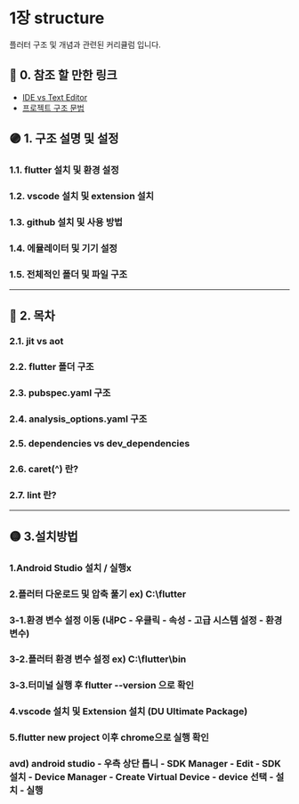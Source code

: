 # 1장 structure

플러터 구조 및 개념과 관련된 커리큘럼 입니다.

## 🔴 0. 참조 할 만한 링크

- [IDE vs Text Editor](https://velog.io/@kyu/Text-Editor%EC%99%80-IDE%EC%9D%98-%EC%B0%A8%EC%9D%B4)
- [프로젝트 구조 문법](https://gaudy-tulip-a0f.notion.site/2023-DART-9cb08f251e4a4f18b7d2abe66a943c17?pvs=4)

## 🟣 1. 구조 설명 및 설정

### 1.1. flutter 설치 및 환경 설정

### 1.2. vscode 설치 및 extension 설치

### 1.3. github 설치 및 사용 방법

### 1.4. 에뮬레이터 및 기기 설정

### 1.5. 전체적인 폴더 및 파일 구조

***

## 🔵 2. 목차

### 2.1. jit vs aot

### 2.2. flutter 폴더 구조

### 2.3. pubspec.yaml 구조

### 2.4. analysis_options.yaml 구조

### 2.5. dependencies vs dev_dependencies

### 2.6. caret(^) 란?

### 2.7. lint 란?

***

## 🟡 3.설치방법

### 1.Android Studio 설치 / 실행x

### 2.플러터 다운로드 및 압축 풀기 ex) C:\flutter

### 3-1.환경 변수 설정 이동 (내PC - 우클릭 - 속성 - 고급 시스템 설정 - 환경 변수)

### 3-2.플러터 환경 변수 설정 ex) C:\flutter\bin

### 3-3.터미널 실행 후 flutter --version 으로 확인

### 4.vscode 설치 및 Extension 설치 (DU Ultimate Package)

### 5.flutter new project 이후 chrome으로 실행 확인

### avd) android studio - 우측 상단 톱니 - SDK Manager - Edit - SDK 설치 - Device Manager - Create Virtual Device - device 선택 - 설치 - 실행
